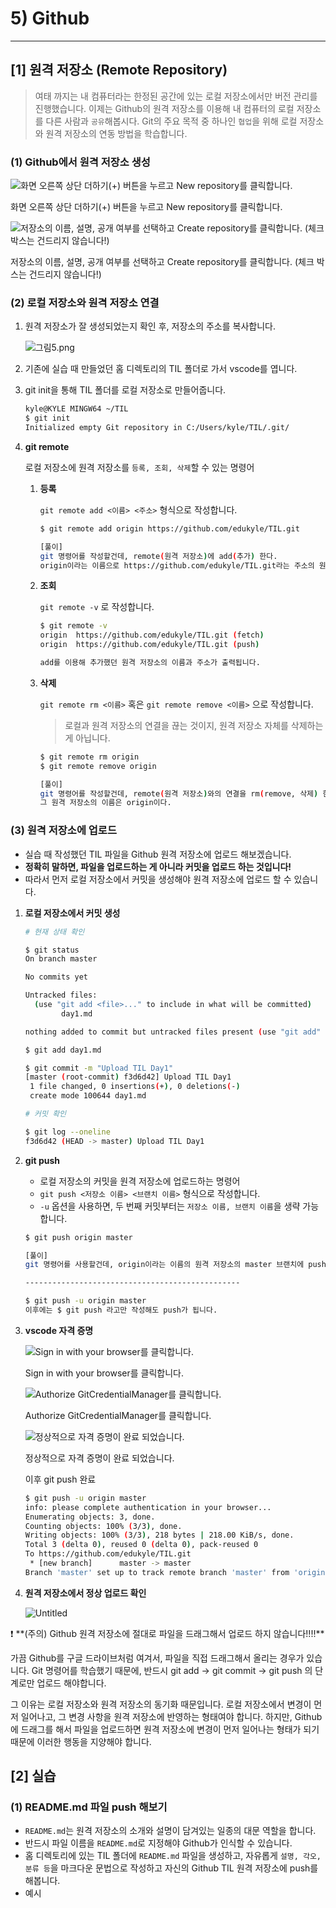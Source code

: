 # 5) Github

---

## [1] 원격 저장소 (Remote Repository)

> 여태 까지는 내 컴퓨터라는 한정된 공간에 있는 로컬 저장소에서만 버전 관리를 진행했습니다.
이제는 Github의 원격 저장소를 이용해 내 컴퓨터의 로컬 저장소를 다른 사람과 `공유`해봅시다.
Git의 주요 목적 중 하나인 `협업`을 위해 로컬 저장소와 원격 저장소의 연동 방법을 학습합니다.
> 

### (1) Github에서 원격 저장소 생성

![화면 오른쪽 상단 더하기(+) 버튼을 누르고 New repository를 클릭합니다.](https://s3-us-west-2.amazonaws.com/secure.notion-static.com/55e28914-796f-487f-9ce1-972cf15cc1d1/그림3.png)

화면 오른쪽 상단 더하기(+) 버튼을 누르고 New repository를 클릭합니다.

![저장소의 이름, 설명, 공개 여부를 선택하고 Create repository를 클릭합니다. (체크 박스는 건드리지 않습니다!)](https://s3-us-west-2.amazonaws.com/secure.notion-static.com/40d4c341-35df-4cf7-8586-83afe060d56c/그림4.png)

저장소의 이름, 설명, 공개 여부를 선택하고 Create repository를 클릭합니다. (체크 박스는 건드리지 않습니다!)

### (2) 로컬 저장소와 원격 저장소 연결

1. 원격 저장소가 잘 생성되었는지 확인 후, 저장소의 주소를 복사합니다.
    
    ![그림5.png](https://s3-us-west-2.amazonaws.com/secure.notion-static.com/798d21e0-9c40-4995-b5ed-fc77b9e75bb1/그림5.png)
    
2. 기존에 실습 때 만들었던 홈 디렉토리의 TIL 폴더로 가서 vscode를 엽니다.

1. git init을 통해 TIL 폴더를 로컬 저장소로 만들어줍니다.
    
    ```bash
    kyle@KYLE MINGW64 ~/TIL
    $ git init
    Initialized empty Git repository in C:/Users/kyle/TIL/.git/
    ```
    

1. **git remote**
    
    로컬 저장소에 원격 저장소를 `등록, 조회, 삭제`할 수 있는 명령어
    
    1. **등록**
        
        `git remote add <이름> <주소>` 형식으로 작성합니다.
        
        ```bash
        $ git remote add origin https://github.com/edukyle/TIL.git
        
        [풀이]
        git 명령어를 작성할건데, remote(원격 저장소)에 add(추가) 한다.
        origin이라는 이름으로 https://github.com/edukyle/TIL.git라는 주소의 원격 저장소를
        ```
        
    2. **조회**
        
        `git remote -v` 로 작성합니다.
        
        ```bash
        $ git remote -v
        origin  https://github.com/edukyle/TIL.git (fetch)
        origin  https://github.com/edukyle/TIL.git (push)
        
        add를 이용해 추가했던 원격 저장소의 이름과 주소가 출력됩니다.
        ```
        
    3. **삭제**
        
        `git remote rm <이름>` 혹은 `git remote remove <이름>` 으로 작성합니다.
        
        > 로컬과 원격 저장소의 연결을 끊는 것이지, 원격 저장소 자체를 삭제하는 게 아닙니다.
        > 
        
        ```bash
        $ git remote rm origin
        $ git remote remove origin
        
        [풀이]
        git 명령어를 작성할건데, remote(원격 저장소)와의 연결을 rm(remove, 삭제) 한다.
        그 원격 저장소의 이름은 origin이다.
        ```
        

### (3) 원격 저장소에 업로드

- 실습 때 작성했던 TIL 파일을 Github 원격 저장소에 업로드 해보겠습니다.
- **정확히 말하면, 파일을 업로드하는 게 아니라 커밋을 업로드 하는 것입니다!**
- 따라서 먼저 로컬 저장소에서 커밋을 생성해야 원격 저장소에 업로드 할 수 있습니다.

1. **로컬 저장소에서 커밋 생성**
    
    ```bash
    # 현재 상태 확인
    
    $ git status
    On branch master
    
    No commits yet
    
    Untracked files:
      (use "git add <file>..." to include in what will be committed)
            day1.md
    
    nothing added to commit but untracked files present (use "git add" to track)
    ```
    
    ```bash
    $ git add day1.md
    ```
    
    ```bash
    $ git commit -m "Upload TIL Day1"
    [master (root-commit) f3d6d42] Upload TIL Day1
     1 file changed, 0 insertions(+), 0 deletions(-)
     create mode 100644 day1.md
    ```
    
    ```bash
    # 커밋 확인
    
    $ git log --oneline
    f3d6d42 (HEAD -> master) Upload TIL Day1
    ```
    

1. **git push**
    - 로컬 저장소의 커밋을 원격 저장소에 업로드하는 명령어
    - `git push <저장소 이름> <브랜치 이름>` 형식으로 작성합니다.
    - `-u` 옵션을 사용하면, 두 번째 커밋부터는 `저장소 이름, 브랜치 이름`을 생략 가능합니다.
    
    ```bash
    $ git push origin master
    
    [풀이]
    git 명령어를 사용할건데, origin이라는 이름의 원격 저장소의 master 브랜치에 push 한다.
    
    ------------------------------------------------
    
    $ git push -u origin master
    이후에는 $ git push 라고만 작성해도 push가 됩니다.
    ```
    

1. **vscode 자격 증명**
    
    ![Sign in with your browser를 클릭합니다.](https://s3-us-west-2.amazonaws.com/secure.notion-static.com/b28d0353-708a-43eb-9e97-8cc67d03fd4f/Untitled.png)
    
    Sign in with your browser를 클릭합니다.
    
    ![Authorize GitCredentialManager를 클릭합니다.](https://s3-us-west-2.amazonaws.com/secure.notion-static.com/6dfe2042-1157-45fb-a444-3ce992a9b7fd/Untitled.png)
    
    Authorize GitCredentialManager를 클릭합니다.
    
    ![정상적으로 자격 증명이 완료 되었습니다.](https://s3-us-west-2.amazonaws.com/secure.notion-static.com/fd24bd5f-4b46-4618-bb90-4ab5e90cdd3e/Untitled.png)
    
    정상적으로 자격 증명이 완료 되었습니다.
    
    이후 git push 완료
    
    ```bash
    $ git push -u origin master
    info: please complete authentication in your browser...
    Enumerating objects: 3, done.
    Counting objects: 100% (3/3), done.
    Writing objects: 100% (3/3), 218 bytes | 218.00 KiB/s, done.
    Total 3 (delta 0), reused 0 (delta 0), pack-reused 0
    To https://github.com/edukyle/TIL.git
     * [new branch]      master -> master
    Branch 'master' set up to track remote branch 'master' from 'origin'.
    ```
    
2. **원격 저장소에서 정상 업로드 확인**
    
    ![Untitled](https://s3-us-west-2.amazonaws.com/secure.notion-static.com/6d5698c4-ea50-4e47-a766-feebbd5b7a3a/Untitled.png)
    

<aside>
❗ **(주의) Github 원격 저장소에 절대로 파일을 드래그해서 업로드 하지 않습니다!!!!**

가끔 Github를 구글 드라이브처럼 여겨서, 파일을 직접 드래그해서 올리는 경우가 있습니다.
Git 명령어를 학습했기 때문에, 반드시 git add → git commit → git push 의 단계로만
업로드 해야합니다.

그 이유는 로컬 저장소와 원격 저장소의 동기화 때문입니다.
로컬 저장소에서 변경이 먼저 일어나고, 그 변경 사항을 원격 저장소에 반영하는 형태여야 합니다. 하지만, Github에 드래그를 해서 파일을 업로드하면 원격 저장소에 변경이 먼저 일어나는 형태가 되기 때문에 이러한 행동을 지양해야 합니다.

</aside>


## [2] 실습

### (1) README.md 파일 push 해보기

- `README.md`는 원격 저장소의 소개와 설명이 담겨있는 일종의 대문 역할을 합니다.
- 반드시 파일 이름을 `README.md`로 지정해야 Github가 인식할 수 있습니다.
- 홈 디렉토리에 있는 TIL 폴더에 `README.md` 파일을 생성하고, 자유롭게 `설명, 각오, 분류 등`을 마크다운 문법으로 작성하고 자신의 Github TIL 원격 저장소에 push를 해봅니다.
- 예시